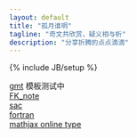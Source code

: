 ```yaml
---
layout: default
title: "孤月谁明"
tagline: "奇文共欣赏，疑义相与析"
description: "分享折腾的点点滴滴"
---
```

{% include JB/setup %}

[gmt](/docs/gmt)  模板测试中     
[FK_note](/docs/FK_note.pdf)    
[sac](http://www.iris.edu/files/sac-manual/manual.html)    
[fortran](http://en.wikipedia.org/wiki/Fortran_95_language_features)     
[mathjax online type](http://www.mathjax.org/demos/)     

